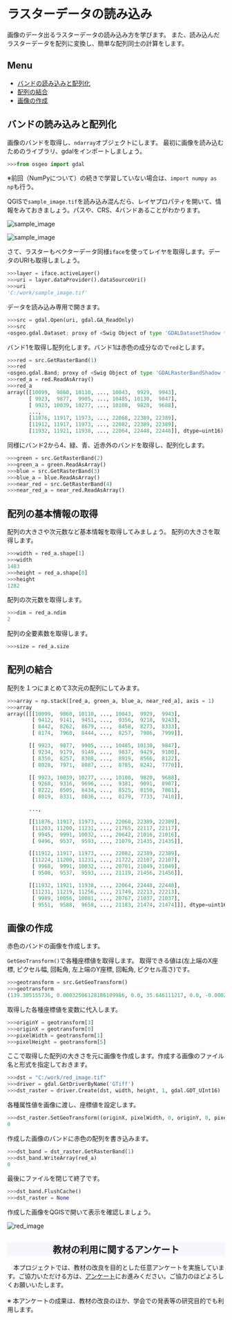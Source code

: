 # ラスターデータの読み込み
画像のデータ出るラスターデータの読み込み方を学びます。
また、読み込んだラスターデータを配列に変換し、簡単な配列同士の計算をします。

**Menu**
-----
- [バンドの読み込みと配列化](#バンドの読み込みと配列化)
- [配列の結合](#配列の結合)
- [画像の作成](#画像の作成)

## <a name="バンドの読み込みと配列化"></a>バンドの読み込みと配列化
画像のバンドを取得し、`ndarray`オブジェクトにします。
最初に画像を読み込むためのライブラリ、gdalをインポートしましょう。

```Python
>>>from osgeo import gdal
```

※前回（NumPyについて）の続きで学習していない場合は、`import numpy as np`も行う。

QGISで`sample_image.tif`を読み込み混んだら、レイヤプロパティを開いて、情報をみておきましょう。パスや、CRS、4バンドあることがわかります。

![sample_image](./pic/7pic-1.png)

![sample_image](./pic/7pic-2.png)

さて、ラスターもベクターデータ同様`iface`を使ってレイヤを取得します。データのURIも取得しましょう。

```Python
>>>layer = iface.activeLayer()
>>>uri = layer.dataProvider().dataSourceUri()
>>>uri
'C:/work/sample_image.tif'
```

データを読み込み専用で開きます。

```Python
>>>src = gdal.Open(uri, gdal.GA_ReadOnly)
>>>src
<osgeo.gdal.Dataset; proxy of <Swig Object of type 'GDALDatasetShadow *' at 0x000002517233A330> >
```

バンド1を取得し配列化します。バンド1は赤色の成分なので`red`とします。

```Python
>>>red = src.GetRasterBand(1)
>>>red
<osgeo.gdal.Band; proxy of <Swig Object of type 'GDALRasterBandShadow *' at 0x000002517277B7B0> >
>>>red_a = red.ReadAsArray()
>>>red_a
array([[10099,  9860, 10110, ..., 10043,  9929,  9943],
       [ 9923,  9877,  9905, ..., 10485, 10130,  9847],
       [ 9923, 10039, 10277, ..., 10108,  9820,  9688],
       ...,
       [11876, 11917, 11973, ..., 22068, 22389, 22389],
       [11912, 11917, 11973, ..., 22082, 22389, 22389],
       [11932, 11921, 11938, ..., 22064, 22448, 22448]], dtype=uint16)
```

同様にバンド2から4、緑、青、近赤外のバンドを取得し、配列化します。

```Python
>>>green = src.GetRasterBand(2)
>>>green_a = green.ReadAsArray()
>>>blue = src.GetRasterBand(3)
>>>blue_a = blue.ReadAsArray()
>>>near_red = src.GetRasterBand(4)
>>>near_red_a = near_red.ReadAsArray()
```


## <a name="配列の基本情報の取得"></a>配列の基本情報の取得
配列の大きさや次元数など基本情報を取得してみましょう。
配列の大きさを取得します。

```Python
>>>width = red_a.shape[1]
>>>width
1483
>>>height = red_a.shape[0]
>>>height
1282
```

配列の次元数を取得します。

```Python
>>>dim = red_a.ndim
2
```

配列の全要素数を取得します。

```Python
>>>size = red_a.size
```

## <a name="配列の結合"></a>配列の結合
配列を１つにまとめて3次元の配列にしてみます。

```Python
>>>array = np.stack([red_a, green_a, blue_a, near_red_a], axis = 1)
>>>array
array([[[10099,  9860, 10110, ..., 10043,  9929,  9943],
        [ 9412,  9141,  9451, ...,  9356,  9218,  9243],
        [ 8442,  8262,  8679, ...,  8458,  8273,  8333],
        [ 8174,  7960,  8444, ...,  8257,  7986,  7999]],

       [[ 9923,  9877,  9905, ..., 10485, 10130,  9847],
        [ 9234,  9179,  9149, ...,  9837,  9429,  9100],
        [ 8350,  8257,  8308, ...,  8919,  8566,  8122],
        [ 8028,  7971,  8087, ...,  8785,  8242,  7770]],

       [[ 9923, 10039, 10277, ..., 10108,  9820,  9688],
        [ 9268,  9316,  9696, ...,  9381,  9091,  8907],
        [ 8222,  8505,  8434, ...,  8525,  8150,  7861],
        [ 8019,  8331,  8036, ...,  8179,  7733,  7410]],

       ...,

       [[11876, 11917, 11973, ..., 22068, 22389, 22389],
        [11203, 11200, 11231, ..., 21765, 22117, 22117],
        [ 9945,  9991, 10032, ..., 20642, 21016, 21016],
        [ 9496,  9537,  9593, ..., 21079, 21435, 21435]],

       [[11912, 11917, 11973, ..., 22082, 22389, 22389],
        [11224, 11200, 11231, ..., 21722, 22107, 22107],
        [ 9968,  9991, 10032, ..., 20701, 21049, 21049],
        [ 9508,  9537,  9593, ..., 21119, 21456, 21456]],

       [[11932, 11921, 11938, ..., 22064, 22448, 22448],
        [11231, 11219, 11256, ..., 21749, 22213, 22213],
        [ 9989, 10056, 10081, ..., 20767, 21037, 21037],
        [ 9551,  9588,  9658, ..., 21183, 21474, 21474]]], dtype=uint16)
```

## <a name="画像の作成"></a>画像の作成
赤色のバンドの画像を作成します。

`GetGeoTransform()`で各種座標値を取得します。
取得できる値は(左上端のX座標, ピクセル幅, 回転角, 左上端のY座標, 回転角, ピクセル高さ)です。

```Python
>>>geotransform = src.GetGeoTransform()
>>>geotransform
(139.305155736, 0.00032506128186109986, 0.0, 35.646111217, 0.0, -0.00027471445475818956)
```

取得した各種座標値を変数に代入します。

```Python
>>>originY = geotransform[3]
>>>originX = geotransform[0]
>>>pixelWidth = geotransform[1]
>>>pixelHeight = geotransform[5]
```

ここで取得した配列の大きさを元に画像を作成します。作成する画像のファイル名と形式を指定しておきます。

```Python
>>>dst = "C:/work/red_image.tif"
>>>driver = gdal.GetDriverByName('GTiff')
>>>dst_raster = driver.Create(dst, width, height, 1, gdal.GDT_UInt16)
```

各種属性値を画像に渡し、座標値を設定します。

```Python
>>>dst_raster.SetGeoTransform((originX, pixelWidth, 0, originY, 0, pixelHeight))
0
```

作成した画像のバンドに赤色の配列を書き込みます。

```Python
>>>dst_band = dst_raster.GetRasterBand(1)
>>>dst_band.WriteArray(red_a)
0
```

最後にファイルを閉じて終了です。

```Python
>>>dst_band.FlushCache()
>>>dst_raster = None
```

作成した画像をQGISで開いて表示を確認しましょう。

![red_image](./pic/7pic-3.png)

<h2 style="background-color:#F8F5FD;text-align:center;">教材の利用に関するアンケート</h2>　本プロジェクトでは、教材の改良を目的とした任意アンケートを実施しています。ご協力いただける方は、<a href="https://docs.google.com/forms/d/1r8RTFK3CPo4xNM6SdOEsAtdA0CrChD6KPVVU9kRxWRs/">アンケート</a>にお進みください。ご協力のほどよろしくお願いいたします。<br><br>※ 本アンケートの成果は、教材の改良のほか、学会での発表等の研究目的でも利用します。
